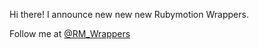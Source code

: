 Hi there! I announce new new new Rubymotion Wrappers. 

Follow me at [@RM_Wrappers](https://twitter.com/RM_Wrappers)

